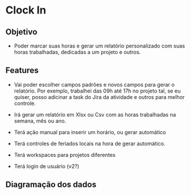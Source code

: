 # Clock In

## Objetivo
-  Poder marcar suas horas e gerar um relatório personalizado com suas horas trabalhadas, dedicadas a um projeto e outros. 

## Features

- Vai poder escolher campos padrões e novos campos para gerar o relatório. Por exemplo, trabalhei das 09h até 17h no projeto tal, se eu quiser, posso adicinar a task do Jira da atividade e outros para melhor controle. 

- Irá gerar um relatório em Xlsx ou Csv com as horas trabalhadas na semana, mês ou ano. 

- Terá ação manual para inserir um horário, ou gerar automático

- Terá controles de feriados locais na hora de gerar automático. 

- Terá workspaces para projetos diferentes

- Terá login de usuário (v2?)

## Diagramação dos dados

 